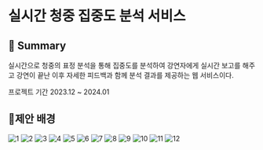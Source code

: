 # 실시간 청중 집중도 분석 서비스

## 📝 Summary

실시간으로 청중의 표정 분석을 통해 집중도를 분석하여 강연자에게 실시간 보고를 해주고 강연이 끝난 이후 자세한 피드백과 함께 분석 결과를 제공하는 웹 서비스이다.

프로젝트 기간 2023.12 ~ 2024.01

## 💬제안 배경
![1](https://github.com/whtndls/real-time-audience-reaction--analysis-frontend/blob/main/ReadMeImg/1.png)
![2](https://github.com/whtndls/real-time-audience-reaction--analysis-frontend/blob/main/readMeImg/2.png)
![3](https://github.com/whtndls/real-time-audience-reaction--analysis-frontend/blob/main/readMeImg/3.png)
![4](https://github.com/whtndls/real-time-audience-reaction--analysis-frontend/blob/main/readMeImg/4.png)
![5](https://github.com/whtndls/real-time-audience-reaction--analysis-frontend/blob/main/readMeImg/5.png)
![6](https://github.com/whtndls/real-time-audience-reaction--analysis-frontend/blob/main/readMeImg/6.png)
![7](https://github.com/whtndls/real-time-audience-reaction--analysis-frontend/blob/main/readMeImg/7.png)
![8](https://github.com/whtndls/real-time-audience-reaction--analysis-frontend/blob/main/readMeImg/8.png)
![9](https://github.com/whtndls/real-time-audience-reaction--analysis-frontend/blob/main/readMeImg/9.png)
![10](https://github.com/whtndls/real-time-audience-reaction--analysis-frontend/blob/main/readMeImg/10.png)
![11](https://github.com/whtndls/real-time-audience-reaction--analysis-frontend/blob/main/readMeImg/11.png)
![12](https://github.com/whtndls/real-time-audience-reaction--analysis-frontend/blob/main/readMeImg/12.png)
